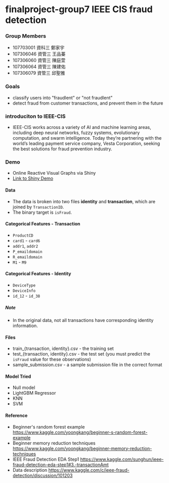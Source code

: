 # finalproject-group7 IEEE CIS fraud detection

### Group Members
* 107703001 資科三 鄭家宇
* 107306046 資管三 王品蓁
* 107306060 資管三 陳庭萱
* 107306064 資管三 陳建佑
* 107306079 資管三 邱聖雅

### Goals
* classify users into "fraudlent" or "not fraudlent"
* detect fraud from customer transactions, and prevent them in the future

### introduciton to IEEE-CIS
* IEEE-CIS works across a variety of AI and machine learning areas, including deep neural networks, fuzzy systems, evolutionary computation, and swarm intelligence. Today they’re partnering with the world’s leading payment service company, Vesta Corporation, seeking the best solutions for fraud prevention industry.

### Demo 

* Online Reactive Visual Graphs via Shiny
* [Link to Shiny Demo]( https://sourlab.shinyapps.io/datascience/)

#### Data
* The data is broken into two files **identity** and **transaction**, which are joined by `TransactionID`.
* The binary target is `isFraud`.

#### **Categorical Features - Transaction**
- `ProductCD`
- `card1` - `card6`
- `addr1`, `addr2`
- `P_emaildomain`
- `R_emaildomain`
- `M1` - `M9`

#### **Categorical Features - Identity**
- `DeviceType`
- `DeviceInfo`
- `id_12` - `id_38`

##### Note
* In the original data, not all transactions have corresponding identity information.


#### **Files**
- train_{transaction, identity}.csv - the training set
- test_{transaction, identity}.csv - the test set (you must predict the `isFraud` value for these observations)
- sample_submission.csv - a sample submission file in the correct format

#### **Model Tried**
- Null model
- LightGBM Regressor
- KNN
- SVM

#### **Reference** 
- Beginner's random forest example
https://www.kaggle.com/yoongkang/beginner-s-random-forest-example
- Beginner memory reduction techniques
https://www.kaggle.com/yoongkang/beginner-memory-reduction-techniques
- IEEE Fraud Detection EDA Step1
https://www.kaggle.com/sunghun/ieee-fraud-detection-eda-step1#3.-transactionAmt
- Data description
https://www.kaggle.com/c/ieee-fraud-detection/discussion/101203
